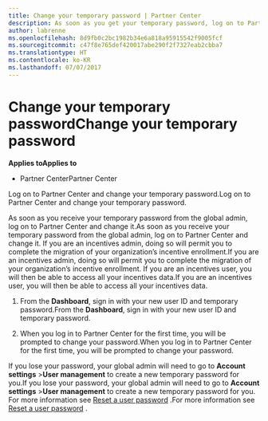 ```yaml
---
title: Change your temporary password | Partner Center
description: As soon as you get your temporary password, log on to Partner Center and change it.
author: labrenne
ms.openlocfilehash: 8d9fb0c2bc1982b34e6a818a95915542f9005fcf
ms.sourcegitcommit: c47f8e765def420017abe290f2f7327eab2cbba7
ms.translationtype: HT
ms.contentlocale: ko-KR
ms.lasthandoff: 07/07/2017
---
```

# <a name="change-your-temporary-password"></a><span data-ttu-id="1855c-103">Change your temporary password</span><span class="sxs-lookup"><span data-stu-id="1855c-103">Change your temporary password</span></span>

**<span data-ttu-id="1855c-104">Applies to</span><span class="sxs-lookup"><span data-stu-id="1855c-104">Applies to</span></span>**

-  <span data-ttu-id="1855c-105">Partner Center</span><span class="sxs-lookup"><span data-stu-id="1855c-105">Partner Center</span></span>

<span data-ttu-id="1855c-106">Log on to Partner Center and change your temporary password.</span><span class="sxs-lookup"><span data-stu-id="1855c-106">Log on to Partner Center and change your temporary password.</span></span>

<span data-ttu-id="1855c-107">As soon as you receive your temporary password from the global admin, log on to Partner Center and change it.</span><span class="sxs-lookup"><span data-stu-id="1855c-107">As soon as you receive your temporary password from the global admin, log on to Partner Center and change it.</span></span> <span data-ttu-id="1855c-108">If you are an incentives admin, doing so will permit you to complete the migration of your organization’s incentive enrollment.</span><span class="sxs-lookup"><span data-stu-id="1855c-108">If you are an incentives admin, doing so will permit you to complete the migration of your organization’s incentive enrollment.</span></span> <span data-ttu-id="1855c-109">If you are an incentives user, you will then be able to access all your incentives data.</span><span class="sxs-lookup"><span data-stu-id="1855c-109">If you are an incentives user, you will then be able to access all your incentives data.</span></span>

1.  <span data-ttu-id="1855c-110">From the **Dashboard**, sign in with your new user ID and temporary password.</span><span class="sxs-lookup"><span data-stu-id="1855c-110">From the **Dashboard**, sign in with your new user ID and temporary password.</span></span>

2.  <span data-ttu-id="1855c-111">When you log in to Partner Center for the first time, you will be prompted to change your password.</span><span class="sxs-lookup"><span data-stu-id="1855c-111">When you log in to Partner Center for the first time, you will be prompted to change your password.</span></span>

<span data-ttu-id="1855c-112">If you lose your password, your global admin will need to go to  **Account settings** >**User management** to create a new temporary password for you.</span><span class="sxs-lookup"><span data-stu-id="1855c-112">If you lose your password, your global admin will need to go to  **Account settings** >**User management** to create a new temporary password for you.</span></span>
<span data-ttu-id="1855c-113">For more information see [Reset a user password](reset-a-user-password.md) .</span><span class="sxs-lookup"><span data-stu-id="1855c-113">For more information see [Reset a user password](reset-a-user-password.md) .</span></span>


 

 



